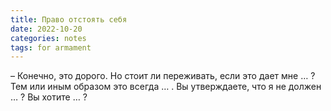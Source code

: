 ```yaml
---
title: Право отстоять себя
date: 2022-10-20
categories: notes
tags: for armament
---
```

– Конечно, это дорого. Но стоит ли переживать, если это
дает мне … ? Тем или иным образом это всегда … .
Вы утверждаете, что я не должен … ? Вы хотите … ?
